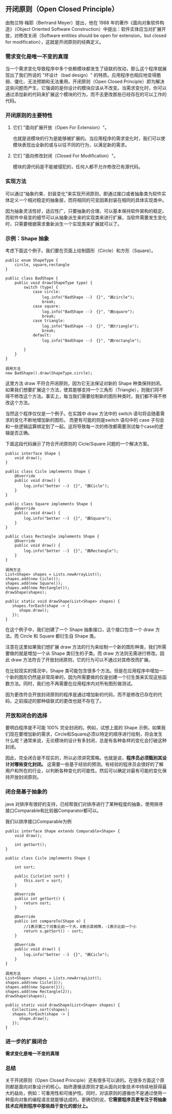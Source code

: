 ## 开闭原则（Open Closed Principle）

由勃兰特·梅耶（Bertrand Meyer）提出，他在 1988 年的著作《面向对象软件构造》（Object Oriented Software Construction）中提出：软件实体应当对扩展开放，对修改关闭（Software entities should be open for extension，but closed for modification），这就是开闭原则的经典定义。

### 需求变化是唯一不变的真理

当一个需求变化导致程序中多个依赖模块都发生了级联的改动，那么这个程序就展现出了我们所说的 "坏设计（bad design）" 的特质。应用程序也相应地变得脆弱、僵化、无法预期和无法重用。开闭原则（Open Closed Principle）即为解决这些问题而产生，它强调的是你设计的模块应该从不改变。当需求变化时，你可以通过添加新的代码来扩展这个模块的行为，而不去更改那些已经存在的可以工作的代码。

### 开闭原则的主要特性

1. 它们 "面向扩展开放（Open For Extension）"。
   
   也就是说模块的行为是能够被扩展的。当应用程序的需求变化时，我们可以使模块表现出全新的或与以往不同的行为，以满足新的需求。

2. 它们 "面向修改封闭（Closed For Modification）"。

    模块的源代码是不能被侵犯的，任何人都不允许修改已有源代码。

### 实现方法

可以通过“抽象约束、封装变化”来实现开闭原则，即通过接口或者抽象类为软件实体定义一个相对稳定的抽象层，而将相同的可变因素封装在相同的具体实现类中。

因为抽象灵活性好，适应性广，只要抽象的合理，可以基本保持软件架构的稳定。而软件中易变的细节可以从抽象派生来的实现类来进行扩展，当软件需要发生变化时，只需要根据需求重新派生一个实现类来扩展就可以了。

### 示例：Shape 抽象

考虑下面这个例子。我们要在页面上绘制圆形（Circle）和方形（Square）。

```
public enum ShapeType {
    circle, square,rectangle
}

public class BadShape {
    public void draw(ShapeType type) {
        switch (type) {
            case circle:
                log.info("BadShape --》 {}", "画circle");
                break;
            case square:
                log.info("BadShape --》 {}", "画square");
                break;
            case triangle:
                log.info("BadShape --》 {}", "画triangle");
                break;
            default:
                log.info("BadShape --》 {}", "画rectangle");

        }
    }
}

调用方法
new BadShape().draw(ShapeType.circle);
```

这里方法 draw 不符合开闭原则，因为它无法保证对新的 Shape 种类保持封闭。如果我们想要扩展这个方法，使其能够支持一个三角形（Triangle），则我们将不得不修改这个方法。事实上，每当我们需要绘制新的图形种类时，我们都不得不修改这个方法。

当然这个程序仅仅是一个例子。在实践中 draw 方法中的 switch 语句将会随着需求的变化不断地增加新的图形。
而更有可能的则是switch 语句中的 case 子句会和一些逻辑运算绑定到了一起。这将导致每一次的修改都需要测试每个case的逻辑是否正确。

下面这段代码展示了符合开闭原则的 Cicle/Square 问题的一个解决方案。

```
public interface Shape {
    void draw();
}

public class Cicle implements Shape {
    @Override
    public void draw() {
        log.info("better --》 {}", "画Cicle");
    }
}

public class Square implements Shape {
    @Override
    public void draw() {
        log.info("better --》 {}", "画Square");
    }
}

public class Rectangle implements Shape {
    @Override
    public void draw() {
        log.info("better --》 {}", "画Rectangle");
    }
}

调用方法
List<Shape> shapes = Lists.newArrayList();
shapes.add(new Cicle());
shapes.add(new Square());
shapes.add(new Rectangle());
drawShape(shapes);
        
public static void drawShape(List<Shape> shapes) {
   shapes.forEach(shape -> {
      shape.draw();
   });
}    
```

在这个例子中，我们创建了一个 Shape 抽象接口，这个接口包含一个 draw 方法。而 Circle 和 Square 都衍生自 Shape 类。

注意在这里如果我们想扩展 draw 方法的行为来绘制一个新的图形种类，我们所需要做的就是增加一个从 Shape 类衍生的子类。而 draw 方法则无需进行修改。因此 draw 方法符合了开放封闭原则，它的行为可以不通过对其修改而扩展。

在比较现实的情况中，Shape 类可能包含很多个方法。但是在应用程序中增加一个新的图形仍然是非常简单的，因为所需要做的仅是创建一个衍生类来实现这些函数方法。同时，我们也不再需要在应用程序内对所有图形做测试。

因为更改符合开放封闭原则的程序是通过增加新的代码，而不是修改已存在的代码，之前描述的那种级联式的更改也就不存在了。

### 开放和闭合的选择

要明白程序是不可能 100% 完全封闭的。例如，试想上面的 Shape 示例，如果我们现在要增加新的需求，Circle和Square必须以特定的顺序进行绘制，将会发生什么呢？通常来说，无论模块的设计有多封闭，总是有各种各样的变化会打破这种封闭。

因此，完全闭合是不现实的，所以必须讲究策略。也就是说，**程序员必须甄别其设计对哪些变化封闭。** 这需要一些基于经验的预测。有经验的程序员会很好的了解用户和所在的行业，以判断各种变化的可能性。然后可以确定对最有可能的变化保持开放封闭原则。

### 闭合是基于抽象的

java 对排序有很好的支持，已经帮我们对排序进行了某种程度的抽象，使用排序接口Comparable和比较器Comparator都可以。

我们以排序接口Comparable为例

```
public interface Shape extends Comparable<Shape> {
    void draw();

    int getSort();
}

public class Cicle implements Shape {

    int sort;

    public Cicle(int sort) {
        this.sort = sort;
    }

    @Override
    public int getSort() {
        return sort;
    }

    @Override
    public int compareTo(Shape o) {
        //1表示第二个对象比前一个大，0表示其相等，-1表示比前一个小
        return o.getSort() - sort;
    }

    @Override
    public void draw() {
        log.info("better --》 {}", "画Cicle");
    }
}

调用方法
List<Shape> shapes = Lists.newArrayList();
shapes.add(new Cicle(3));
shapes.add(new Square(1));
shapes.add(new Rectangle(2));
drawShape(shapes);

public static void drawShape(List<Shape> shapes) {
   Collections.sort(shapes);
   shapes.forEach(shape -> {
      shape.draw();
   });
}  
```

### 进一步的扩展闭合

 **需求变化是唯一不变的真理** 

### 总结

关于开闭原则（Open Closed Principle）还有很多可以讲的。在很多方面这个原则都是面向对象设计的核心。始终遵循该原则才能从面向对象技术中持续地获得最大的益处，例如：可重用性和可维护性。同时，对该原则的遵循也不是通过使用一种面向对象的编程语言就能够达成的。更确切的说，**它需要程序员更专注于将抽象技术应用到程序中那些趋于变化的部分上。**

